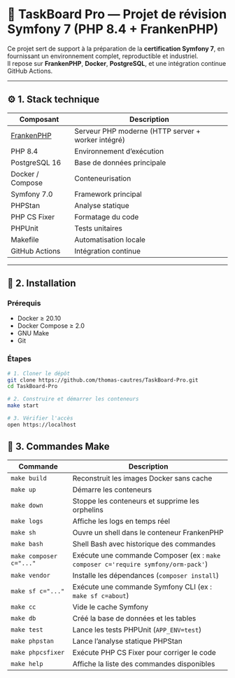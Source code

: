 # 🧩 TaskBoard Pro — Projet de révision Symfony 7 (PHP 8.4 + FrankenPHP)

Ce projet sert de support à la préparation de la **certification Symfony 7**, en fournissant un environnement complet, reproductible et industriel.  
Il repose sur **FrankenPHP**, **Docker**, **PostgreSQL**, et une intégration continue GitHub Actions.

---

## ⚙️ 1. Stack technique

| Composant                       | Description |
|---------------------------------|-------------|
| [FrankenPHP](https://frankenphp.dev) | Serveur PHP moderne (HTTP server + worker intégré) |
| PHP 8.4                         | Environnement d’exécution |
| PostgreSQL 16                   | Base de données principale |
| Docker / Compose                | Conteneurisation |
| Symfony 7.0                     | Framework principal |
| PHPStan                         | Analyse statique |
| PHP CS Fixer                    | Formatage du code |
| PHPUnit                         | Tests unitaires |
| Makefile                        | Automatisation locale |
| GitHub Actions                  | Intégration continue |

---

## 🚀 2. Installation

### Prérequis
- Docker ≥ 20.10
- Docker Compose ≥ 2.0
- GNU Make
- Git

### Étapes

```bash
# 1. Cloner le dépôt
git clone https://github.com/thomas-cautres/TaskBoard-Pro.git
cd TaskBoard-Pro

# 2. Construire et démarrer les conteneurs
make start

# 3. Vérifier l'accès
open https://localhost
```

##  🧰 3. Commandes Make

| Commande                | Description                                                                       |
|-------------------------|-----------------------------------------------------------------------------------|
| `make build`            | Reconstruit les images Docker sans cache                                          |
| `make up`               | Démarre les conteneurs                                                            |
| `make down`             | Stoppe les conteneurs et supprime les orphelins                                   |
| `make logs`             | Affiche les logs en temps réel                                                    |
| `make sh`               | Ouvre un shell dans le conteneur FrankenPHP                                       |
| `make bash`             | Shell Bash avec historique des commandes                                          |
| `make composer c="..."` | Exécute une commande Composer (ex : `make composer c='require symfony/orm-pack'`) |
| `make vendor`           | Installe les dépendances (`composer install`)                                     |
| `make sf c="..."`       | Exécute une commande Symfony CLI (ex : `make sf c=about`)                         |
| `make cc`               | Vide le cache Symfony                                                             |
| `make db`               | Créé la base de données et les tables                                             |
| `make test`             | Lance les tests PHPUnit (`APP_ENV=test`)                                          |
| `make phpstan`          | Lance l’analyse statique PHPStan                                                  |
| `make phpcsfixer`       | Exécute PHP CS Fixer pour corriger le code                                        |
| `make help`             | Affiche la liste des commandes disponibles                                        |           

